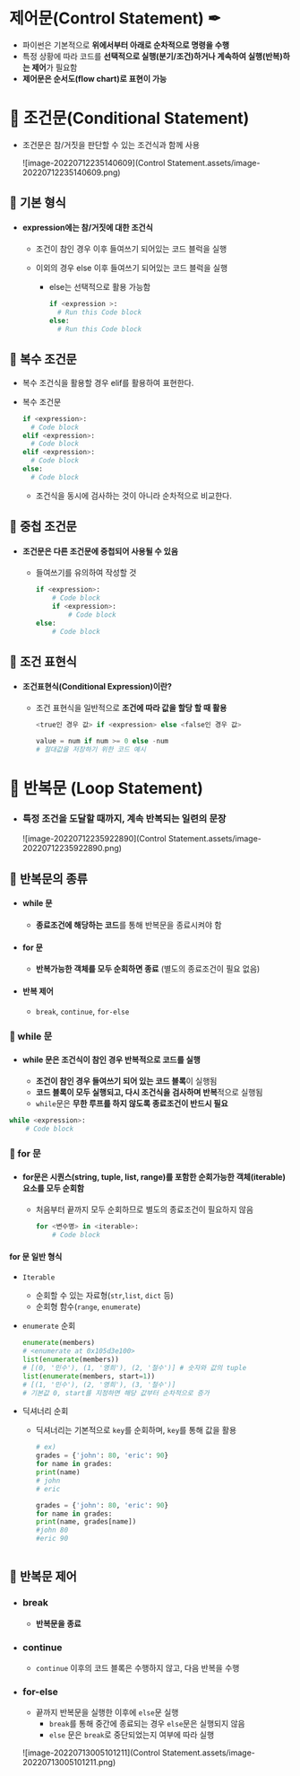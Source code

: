 # 제어문(Control Statement) ✒

- 파이썬은 기본적으로 **위에서부터 아래로 순차적으로 명령을 수행**
- 특정 상황에 따라 코드를 **선택적으로 실행(분기/조건)하거나 계속하여 실행(반복)하는 제어**가 필요함
- **제어문은 순서도(flow chart)로 표현이 가능**



# 📄 조건문(Conditional Statement) 

- 조건문은 참/거짓을 판단할 수 있는 조건식과 함께 사용

  ![image-20220712235140609](Control Statement.assets/image-20220712235140609.png)

## 📌 기본 형식 

- #### expression에는 참/거짓에 대한 조건식

  - 조건이 참인 경우 이후 들여쓰기 되어있는 코드 블럭을 실행

  - 이외의 경우 else 이후 들여쓰기 되어있는 코드 블럭을 실행

    - else는 선택적으로 활용 가능함

      ```python
      if <expression >:
      	# Run this Code block
      else:
      	# Run this Code block
      ```



## 📌 복수 조건문 

- 복수 조건식을 활용할 경우 elif를 활용하여 표현한다.

- 복수 조건문

  ```python
  if <expression>:
  	# Code block
  elif <expression>:
  	# Code block
  elif <expression>:
  	# Code block
  else:
  	# Code block
  ```

  - 조건식을 동시에 검사하는 것이 아니라 순차적으로 비교한다.



## 📌 중첩 조건문 

- #### 조건문은 다른 조건문에 중첩되어 사용될 수 있음

  - 들여쓰기를 유의하여 작성할 것

    ```python
    if <expression>:
    	# Code block
    	if <expression>:
    		# Code block
    else:
    	# Code block
    ```



## 📌 조건 표현식 

- #### 조건표현식(Conditional Expression)이란?

  - 조건 표현식을 일반적으로 **조건에 따라 값을 할당 할 때 활용**

    ```python
    <true인 경우 값> if <expression> else <false인 경우 값>
    ```

    ```python
    value = num if num >= 0 else -num
    # 절대값을 저장하기 위한 코드 예시

# 📄 반복문 (Loop Statement) 

- ### 특정 조건을 도달할 때까지, 계속 반복되는 일련의 문장

  ![image-20220712235922890](Control Statement.assets/image-20220712235922890.png)

## 📌 반복문의 종류 

- #### while 문
  - **종료조건에 해당하는 코드**를 통해 반복문을 종료시켜야 함
  
- #### for 문

  - **반복가능한 객체를 모두 순회하면 종료** (별도의 종료조건이 필요 없음)

- #### 반복 제어

  - `break`, `continue`, `for-else`
  
    

### 📎 while 문

- #### while 문은 조건식이 참인 경우 반복적으로 코드를 실행

  - **조건이 참인 경우 들여쓰기 되어 있는 코드 블록**이 실행됨
  - **코드 블록이 모두 실행되고, 다시 조건식을 검사하며 반복**적으로 실행됨
  - `while`문은 **무한 루프를 하지 않도록 종료조건이 반드시 필요**

```python
while <expression>:
	# Code block
```

### 📎 for 문

- #### for문은 시퀀스(string, tuple, list, range)를 포함한 순회가능한 객체(iterable) 요소를 모두 순회함

  - 처음부터 끝까지 모두 순회하므로 별도의 종료조건이 필요하지 않음

    ```python
    for <변수명> in <iterable>:
    	# Code block
    ```



#### for 문 일반 형식

- `Iterable`

  - 순회할 수 있는 자료형(`str`,`list`, `dict` 등)
  - 순회형 함수(`range`, `enumerate`)

- `enumerate` 순회

  ```python
  enumerate(members)
  # <enumerate at 0x105d3e100>
  list(enumerate(members)) 
  # [(0, '민수'), (1, '영희'), (2, '철수')] # 숫자와 값의 tuple
  list(enumerate(members, start=1))
  # [(1, '민수'), (2, '영희'), (3, '철수')] 
  # 기본값 0, start를 지정하면 해당 값부터 순차적으로 증가
  ```

- 딕셔너리 순회

  - 딕셔너리는 기본적으로 `key`를 순회하며, `key`를 통해 값을 활용

    ```python
    # ex)
    grades = {'john': 80, 'eric': 90} 
    for name in grades:
    print(name)
    # john
    # eric
    
    grades = {'john': 80, 'eric': 90}
    for name in grades:
    print(name, grades[name])
    #john 80
    #eric 90



## 📌 반복문 제어 

- ### break

  - **반복문을 종료**

- ### continue

  - `continue` 이후의 코드 블록은 수행하지 않고, 다음 반복을 수행

- ### for-else

  - 끝까지 반복문을 실행한 이후에 `else`문 실행
    - `break`를 통해 중간에 종료되는 경우 `else`문은 실행되지 않음
    - `else` 문은 `break`로 중단되었는지 여부에 따라 실행


  ![image-20220713005101211](Control Statement.assets/image-20220713005101211.png)
